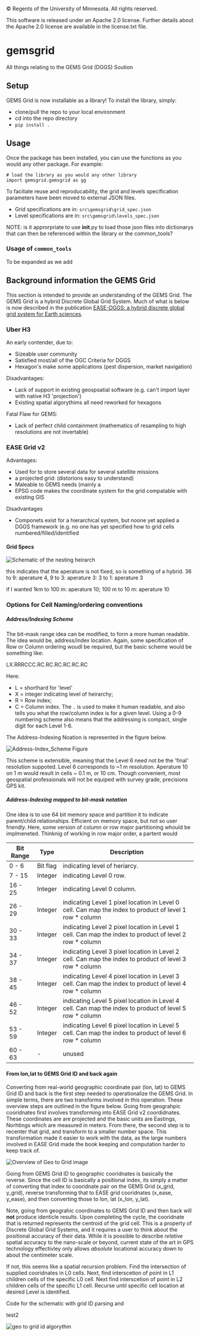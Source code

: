 © Regents of the University of Minnesota. All rights reserved.

This software is released under an Apache 2.0 license. Further details about the Apache 2.0 license are available in the license.txt file.

# gemsgrid
All things relating to the GEMS Grid (DGGS) Soution

## Setup
GEMS Grid is now installable as a library! To install the library, simply:
   + clone/pull the repo to your local environment
   + cd into the repo directory
   + `pip install .`

## Usage
Once the package has been installed, you can use the functions as you would any other package. For example:

```
# load the library as you would any other library 
import gemsgrid.gemsgrid as gg
```

To faciliate reuse and reproducability, the grid and levels specification parameters have been moved to external JSON files.
   + Grid specifications are in: `src\gemsgrid\grid_spec.json`
   + Level specifications are in: `src\gemsgrid\levels_spec.json`

NOTE: is it approrpriate to use __init__.py to load those json files into dictionarys that can then be referenced within the library or the common_tools?

### Usage of `common_tools`
To be expanded as we add 

## Background information the GEMS Grid
This section is intended to provide an understanding of the GEMS Grid. The GEMS Grid is a hybrid Discrete Global Grid System. Much of what is below is now described in the publication [EASE-DGGS: a hybrid discrete global grid system for Earth sciences](https://dx.doi.org/10.1080/20964471.2021.2017539).

### Uber H3
An early contender, due to:
 + Sizeable user community
 + Satisfied most/all of the OGC Criteria for DGGS
 + Hexagon's make some applications (pest dispersion, market navigation)
 
Disadvantages:
 + Lack of support in existing geospsatial software (e.g. can't import layer with native H3 'projection')
 + Existing spatial algorythims all need reworked for hexagons
 
Fatal Flaw for GEMS:
 + Lack of perfect child containment (mathematics of resampling to high resolutions are not invertable)
 
### EASE Grid v2 
Advantages:
 + Used for to store several data for several satellite missions
 + a projected grid: (distorions easy to understand)
 + Maleable to GEMS needs (mainly a 
 + EPSG code makes the coordinate system for the grid compatable with existing GIS 
 
Disadvantages 
 + Componets exist for a hierarchical system, but noone yet applied a DGGS framework (e.g. no one has yet specified how to grid cells numbered/filled/identified
 
 
 #### Grid Specs
![Schematic of the nesting heirarch](https://nsidc.org/sites/nsidc.org/files/images/ease-grid%202_0%20perfect%20nesting.png)

this indicates that the aperature is not fixed, so is something of a hybrid. 36 to 9: aperature 4, 9 to 3: aperature 3: 3 to 1: aperature 3

if I wanted 1km to 100 m: aperature 10; 100 m to 10 m: aperature 10
 
 ### Options for Cell Naming/ordering conventions
 
##### Address/Indexing Scheme
The bit-mask range idea can be modified, to form a more human readable. The idea would be, address/index location. Again, some specification of Row or Column ordering woudl be required, but the basic scheme would be something like:

LX.RRRCCC.RC.RC.RC.RC.RC.RC

Here: 
 + L = shorthard for 'level'
 + X = integer indicating level of heirarchy;
 + R = Row index; 
 + C = Column index. 
The `.` is used to make it human readable, and also tells you what the row/column index is for a given level. Using a 0-9 numbering scheme also means that the addressing is compact, single digit for each Level 1-6. 

The Address-Indexing Noation is represented in the figure below.

![Address-Index_Scheme Figure](./docs/images/Address-Index_Scheme.png)

This scheme is extensible, meaning that the Level 6 need not be the 'final' resolution suppoted. Level 6 corresponds to ~1 m resolution. Aperature 10 on 1 m would result in cells ~ 0.1 m, or 10 cm. Though convenient, most geospatial professionals will not be equiped with survey grade, precisions GPS kit. 

 ##### Address-Indexing mapped to bit-mask notation
 One idea is to use 64 bit memory space and partition it to indicate parent/child relationships. Efficient on memory space, but not so user friendly. Here, some version of column or row major partitioning whould be implmeneted. Thinknig of working in row major order, a partent would 
 
 
| Bit Range | Type  | Description |
| --- | --- | --- |
| 0 - 6 | Bit flag  |  indicating level of heriarcy.  |
| 7 - 15 | Integer |  indicating Level 0 row.  | 
| 16 - 25 | Integer |  indicating Level 0 column.  | 
| 26 - 29 | Integer |  indicating Level 1 pixel location in Level 0 cell. Can map the index to product of level 1 row * column   |
| 30 - 33 | Integer |  indicating Level 2 pixel location in Level 1 cell.  Can map the index to product of level 2 row * column |
| 34 - 37 | Integer |  indicating Level 3 pixel location in Level 2 cell. Can map the index to product of level 3 row * column  |
| 38 - 45 | Integer |  indicating Level 4 pixel location in Level 3 cell. Can map the index to product of level 4 row * column  |
| 46 - 52 | Integer |  indicating Level 5 pixel location in Level 4 cell. Can map the index to product of level 5 row * column  |
| 53 - 59 | Integer |  indicating Level 6 pixel location in Level 5 cell.  Can map the index to product of level 6 row * column |
| 60 - 63 | -  | unused |


#### From lon,lat to GEMS Grid ID and back again

Converting from real-world geographic coordinate pair (lon, lat) to GEMS Grid ID and back is the first step needed to operationalize the GEMS Grid. In simple terms, there are two transforms involved in this operation. These overview steps are outlined in the figure below. Going from geograhpic cooridnates first involves transforming into EASE Grid v2 coordidnates. These coordinates are are projected and the basic units are Eastings, Norhtings which are measured in meters. From there, the second step is to recenter that grid, and transform to a smaller number space. This transformation made it easier to work with the data, as the large numbers involved in EASE Grid made the book keeping and computation harder to keep track of. 

![Overview of Geo to Grid image](./docs/images/geo_to_grid_id_functions.png)

Going from GEMS Grid ID to geographic cooridnates is basically the reverse. Since the cell ID is basically a positional index, its simply a matter of converting that index to cooridnate pair on the GEMS Grid (x_grid, y_grid), reverse transforming that to EASE grid cooridnates (x_ease, y_ease), and then converting those to lon, lat (x_lon, y_lat). 

Note, going from geograhic coordinates to GEMS Grid ID and then back will **not** produce identicle results. Upon completing the cycle, the cooridnate that is returned represents the centroid of the grid cell. This is a property of Discrete Global Grid Systems, and it requires a user to think about the positional accuracy of their data. While it is possible to describe _relative_ spatial accuracy to the nano-scale or beyond, current state of the art in GPS technology effectivley only allows _absolute_ locational accuracy down to about the centimeter scale.    


If not, this seems like a spatial recursion problem. Find the intersection of supplied cooridnates in L0 cells. Next, find interscetion of point in L1 children cells of the specific L0 cell. Next find interscetion of point in L2 children cells of the specific L1 cell. Recurse until specific cell location at desired Level is identified.  

Code for the schematic with grid ID parsing and 

test2

![geo to grid id algorythm](./docs/images/GridID_to_geo_algorythm.png)
